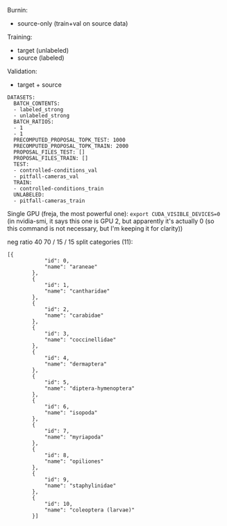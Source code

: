 Burnin:
- source-only (train+val on source data)

Training:
- target (unlabeled)
- source (labeled)

Validation:
- target + source


```
DATASETS:
  BATCH_CONTENTS:
  - labeled_strong
  - unlabeled_strong
  BATCH_RATIOS:
  - 1
  - 1
  PRECOMPUTED_PROPOSAL_TOPK_TEST: 1000
  PRECOMPUTED_PROPOSAL_TOPK_TRAIN: 2000
  PROPOSAL_FILES_TEST: []
  PROPOSAL_FILES_TRAIN: []
  TEST:
  - controlled-conditions_val
  - pitfall-cameras_val
  TRAIN:
  - controlled-conditions_train
  UNLABELED:
  - pitfall-cameras_train
```


Single GPU (freja, the most powerful one): `export CUDA_VISIBLE_DEVICES=0`
(in nvidia-smi, it says this one is GPU 2, but apparently it's actually 0 (so this command is not necessary, but I'm keeping it for clarity))


neg ratio 40
70 / 15 / 15 split
categories (11):
```
[{
            "id": 0,
            "name": "araneae"
        },
        {
            "id": 1,
            "name": "cantharidae"
        },
        {
            "id": 2,
            "name": "carabidae"
        },
        {
            "id": 3,
            "name": "coccinellidae"
        },
        {
            "id": 4,
            "name": "dermaptera"
        },
        {
            "id": 5,
            "name": "diptera-hymenoptera"
        },
        {
            "id": 6,
            "name": "isopoda"
        },
        {
            "id": 7,
            "name": "myriapoda"
        },
        {
            "id": 8,
            "name": "opiliones"
        },
        {
            "id": 9,
            "name": "staphylinidae"
        },
        {
            "id": 10,
            "name": "coleoptera (larvae)"
        }]

```
